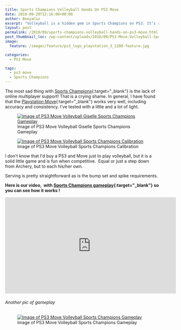 ```yaml
---
title: Sports Champions Volleyball Hands On PS3 Move
date: 2010-09-20T12:16:00+00:00
author: BooyaCuz
excerpt: "Volleyball is a hidden gem in Sports Champions on PS3. It’s relatively easy to learn ( recommend tutorial first ) and can get competitive fast. I found that playing on Silver/medium difficulty was a nice match that featured some competitive rallies with the computer."
layout: post
permalink: /2010/09/sports-champions-volleyball-hands-on-ps3-move.html
post_thumbnail_loc: /wp-content/uploads/2010/09/PS3-Move-Volleyball-Sports-Champions-Booya-Gadget-Playstation-thumb.jpg
image:
  feature: /images/feature/ps3_logo_playstation_3_1280-feature.jpg

categories:
  - PS3 Move

tags:
  - ps3 move
  - Sports Champions
---
```

The most sad thing with [Sports Champions](http://amzn.to/2jIG2LB){:target="_blank"} is the lack of online multiplayer support! That is a crying shame. In general, I have found that the [Playstation Move](http://amzn.to/2jyDEoT){:target="_blank"} works very well, including accuracy and consistency. I've tested with a little and a lot of light.

<figure>
	<a href="{{ site.cdn-url }}/wp-content/uploads/2010/09/PS3-Move-Volleyball-Giselle-Sports-Champions-booya-Gadget.jpg">
    <img src="{{ site.cdn-url }}/wp-content/uploads/2010/09/PS3-Move-Volleyball-Giselle-Sports-Champions-booya-Gadget-640.jpg" 
         alt="Image of PS3 Move Volleyball Giselle Sports Champions Gameplay" title="Image of PS3 Move Volleyball Giselle Sports Champions Gameplay"></a>
	<figcaption>Image of PS3 Move Volleyball Giselle Sports Champions Gameplay</figcaption>
</figure>

<figure>
	<a href="{{ site.cdn-url }}/wp-content/uploads/2010/09/PS3-Move-Volleyball-Sports-Champions-Calibration-Booya-Gadget.jpg">
    <img src="{{ site.cdn-url }}/wp-content/uploads/2010/09/PS3-Move-Volleyball-Sports-Champions-Calibration-Booya-Gadget-640.jpg" 
         alt="Image of PS3 Move Volleyball Sports Champions Calibration" title="Image of PS3 Move Volleyball Sports Champions Calibration"></a>
	<figcaption>Image of PS3 Move Volleyball Sports Champions Calibration</figcaption>
</figure>

I don't know that I'd buy a PS3 and Move just to play volleyball, but it is a solid little game and is fun when competitive.  Equal or just a step down from Archery, but to each his/her own.

Serving is pretty straightforward as is the bump set and spike requirements.

**Here is our video,  with [Sports Champions gameplay](https://www.youtube.com/embed/33cWS0y4WZo){:target="_blank"} so you can see how it works !**
<iframe width="560" height="315" src="https://www.youtube.com/embed/33cWS0y4WZo" frameborder="0" allowfullscreen></iframe>

###### Another pic of gameplay
<figure>
	<a href="{{ site.cdn-url }}/wp-content/uploads/2010/09/PS3-Move-Volleyball-Sports-Champions-Booya-Gadget-Playstation.jpg">
    <img src="{{ site.cdn-url }}/wp-content/uploads/2010/09/PS3-Move-Volleyball-Sports-Champions-Booya-Gadget-Playstation-640.jpg" 
         alt="Image of PS3 Move Volleyball Sports Champions Gameplay" title="Image of PS3 Move Volleyball Sports Champions Gameplay"></a>
	<figcaption>Image of PS3 Move Volleyball Sports Champions Gameplay</figcaption>
</figure>
